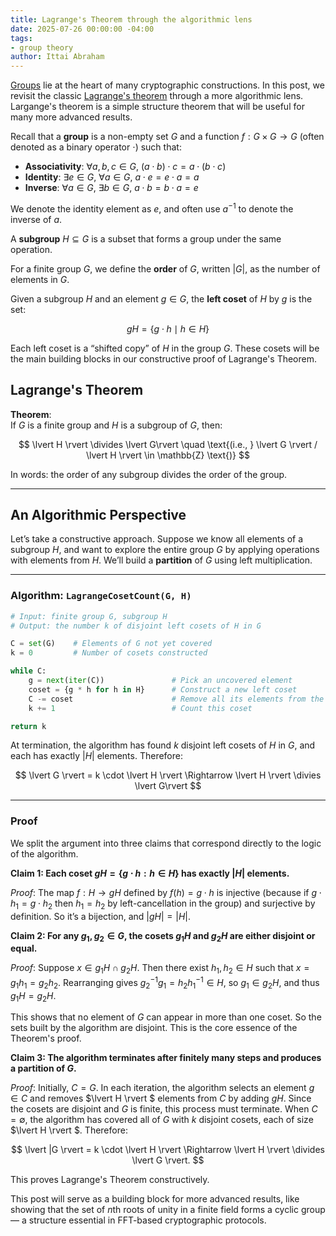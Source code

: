 ```yaml
---
title: Lagrange's Theorem through the algorithmic lens
date: 2025-07-26 00:00:00 -04:00
tags:
- group theory
author: Ittai Abraham
---
```


[Groups](https://en.wikipedia.org/wiki/Group_(mathematics)) lie at the heart of many cryptographic constructions. In this post, we revisit the classic [Lagrange's theorem](https://en.wikipedia.org/wiki/Lagrange%27s_theorem_(group_theory)) through a more algorithmic lens. Largange's theorem is a simple structure theorem that will be useful for many more advanced results.


Recall that a **group** is a non-empty set $G$ and a function $f: G \times G \to G$ (often denoted as a binary operator $\cdot$) such that:

- **Associativity**: $\forall a,b,c \in G, \ (a \cdot b) \cdot c = a \cdot (b \cdot c)$
- **Identity**: $\exists e \in G, \ \forall a \in G, \ a \cdot e = e \cdot a = a$
- **Inverse**: $\forall a \in G, \ \exists b \in G, \ a \cdot b = b \cdot a = e$

We denote the identity element as $e$, and often use $a^{-1}$ to denote the inverse of $a$.

A **subgroup** $H \subseteq G$ is a subset that forms a group under the same operation.

For a finite group $G$, we define the **order** of $G$, written $\lvert G\rvert$, as the number of elements in $G$.

Given a subgroup $H$ and an element $g \in G$, the **left coset** of $H$ by $g$ is the set:

$$
gH = \{g \cdot h \mid h \in H\}
$$

Each left coset is a “shifted copy” of $H$ in the group $G$. These cosets will be the main building blocks in our constructive proof of Lagrange's Theorem.


## Lagrange's Theorem

**Theorem**:  
If $G$ is a finite group and $H$ is a subgroup of $G$, then:

$$
\lvert H \rvert \divides \lvert G\rvert \quad \text{(i.e., } \lvert G \rvert / \lvert H \rvert \in \mathbb{Z} \text{)}
$$

In words: the order of any subgroup divides the order of the group.

---

## An Algorithmic Perspective

Let’s take a constructive approach. Suppose we know all elements of a subgroup $H$, and want to explore the entire group $G$ by applying operations with elements from $H$. We’ll build a **partition** of $G$ using left multiplication.

---

### Algorithm: `LagrangeCosetCount(G, H)`

```python
# Input: finite group G, subgroup H
# Output: the number k of disjoint left cosets of H in G

C = set(G)    # Elements of G not yet covered
k = 0         # Number of cosets constructed

while C:
    g = next(iter(C))               # Pick an uncovered element
    coset = {g * h for h in H}      # Construct a new left coset
    C -= coset                      # Remove all its elements from the not yet covered set
    k += 1                          # Count this coset

return k
```

At termination, the algorithm has found $k$ disjoint left cosets of $H$ in $G$, and each has exactly $\lvert H \rvert$ elements. Therefore:

$$
\lvert G \rvert = k \cdot \lvert H \rvert \Rightarrow \lvert H \rvert \divies \lvert G\rvert
$$

---

### Proof

We split the argument into three claims that correspond directly to the logic of the algorithm.

**Claim 1: Each coset $gH = \{g \cdot h : h \in H\}$ has exactly $\lvert H \rvert$ elements.**

*Proof*: The map $f: H \to gH$ defined by $f(h) = g \cdot h$ is injective (because if $g \cdot h_1 = g \cdot h_2$ then $h_1 = h_2$ by left-cancellation in the group) and surjective by definition. So it’s a bijection, and $\lvert gH \rvert = \lvert H \rvert$.



**Claim 2: For any $g_1, g_2 \in G$, the cosets $g_1H$ and $g_2H$ are either disjoint or equal.**

*Proof*: Suppose $x \in g_1H \cap g_2H$. Then there exist $h_1, h_2 \in H$ such that $x = g_1h_1 = g_2h_2$. Rearranging gives $g_2^{-1}g_1 = h_2h_1^{-1} \in H$, so $g_1 \in g_2H$, and thus $g_1H = g_2H$.

This shows that no element of $G$ can appear in more than one coset. So the sets built by the algorithm are disjoint. This is the core essence of the Theorem's proof.


**Claim 3: The algorithm terminates after finitely many steps and produces a partition of $G$.**

*Proof*: Initially, $C = G$. In each iteration, the algorithm selects an element $g \in C$ and removes $\lvert H \rvert $ elements from $C$ by adding $gH$. Since the cosets are disjoint and $G$ is finite, this process must terminate. When $C = \emptyset$, the algorithm has covered all of $G$ with $k$ disjoint cosets, each of size $\lvert H \rvert $. Therefore:

$$
\lvert |G \rvert = k \cdot \lvert H \rvert \Rightarrow \lvert H \rvert \divides \lvert G \rvert.
$$

This proves Lagrange's Theorem constructively.



This post will serve as a building block for more advanced results, like showing that the set of $n$th roots of unity in a finite field forms a cyclic group — a structure essential in FFT-based cryptographic protocols.


